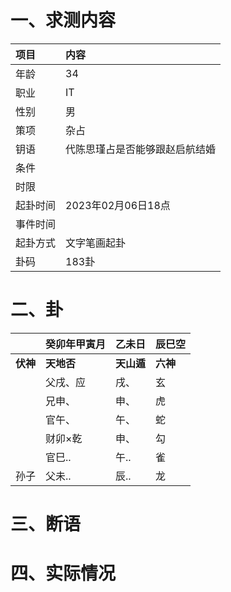 # 一、求测内容
|项目|内容|
|:-|:-|
|年龄|34|
|职业|IT|
|性别|男|
|策项|杂占|
|钥语|代陈思瑾占是否能够跟赵启航结婚|
|条件||
|时限||
|起卦时间|2023年02月06日18点|
|事件时间||
|起卦方式|文字笔画起卦|
|卦码|183卦|

# 二、卦
||癸卯年甲寅月|乙未日|辰巳空|
|:-|:-|:-|:-|
|**伏神**|**天地否**|**天山遁**|**六神**|
||父戌、应|戌、|玄|
||兄申、|申、|虎|
||官午、|午、|蛇|
||财卯×乾|申、|勾|
||官巳..|午..|雀|
|孙子|父未..|辰..|龙|


# 三、断语

# 四、实际情况